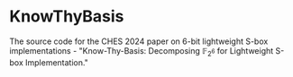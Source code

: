 # KnowThyBasis
The source code for the CHES 2024 paper on 6-bit lightweight S-box implementations - "Know-Thy-Basis: Decomposing $\mathbb{F}_{2^{6}}$ for Lightweight S-box Implementation."
